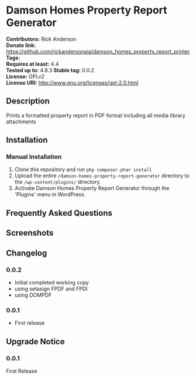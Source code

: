 # Damson Homes Property Report Generator #
**Contributors:**      Rick Anderson  
**Donate link:**       https://github.com/rickandersonaia/damson_homes_property_report_printer  
**Tags:**  
**Requires at least:** 4.4  
**Tested up to:**      4.8.3 
**Stable tag:**        0.0.2  
**License:**           GPLv2  
**License URI:**       http://www.gnu.org/licenses/gpl-2.0.html  

## Description ##

Prints a formatted property report in PDF format including all media library attachments

## Installation ##

### Manual Installation ###

1. Clone this repository and run `php composer.phar install`
1. Upload the entire `/damson-homes-property-report-generator` directory to the `/wp-content/plugins/` directory.
2. Activate Damson Homes Property Report Generator through the 'Plugins' menu in WordPress.

## Frequently Asked Questions ##


## Screenshots ##


## Changelog ##

### 0.0.2 ###
* Initial completed working copy 
* using setasign FPDF and FPDI
* using DOMPDF

### 0.0.1 ###
* First release

## Upgrade Notice ##

### 0.0.1 ###
First Release
